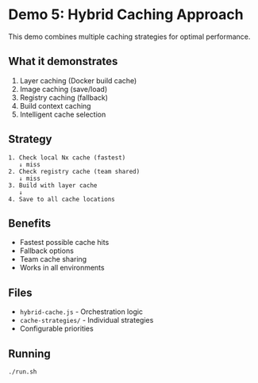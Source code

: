 # Demo 5: Hybrid Caching Approach

This demo combines multiple caching strategies for optimal performance.

## What it demonstrates

1. Layer caching (Docker build cache)
2. Image caching (save/load)
3. Registry caching (fallback)
4. Build context caching
5. Intelligent cache selection

## Strategy

```
1. Check local Nx cache (fastest)
   ↓ miss
2. Check registry cache (team shared)
   ↓ miss
3. Build with layer cache
   ↓
4. Save to all cache locations
```

## Benefits

- Fastest possible cache hits
- Fallback options
- Team cache sharing
- Works in all environments

## Files

- `hybrid-cache.js` - Orchestration logic
- `cache-strategies/` - Individual strategies
- Configurable priorities

## Running

```bash
./run.sh
```